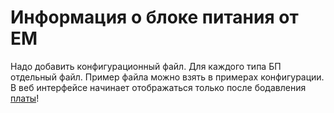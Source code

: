 # Информация о блоке питания от EM
Надо добавить конфигурационный файл. Для каждого типа БП отдельный файл. Пример файла можно взять в примерах конфигурации. В веб интерфейсе начинает отображаться только после бодавления [платы](em_board)!